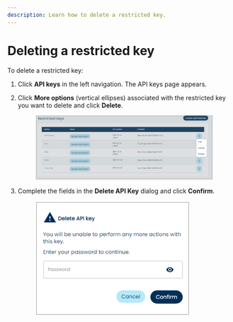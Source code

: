 ```yaml
---
description: Learn how to delete a restricted key.
---
```


# Deleting a restricted key

To delete a restricted key:

1. Click **API keys** in the left navigation. The API keys page appears.
2.  Click **More options** (vertical ellipses) associated with the restricted key you want to delete and click **Delete**.

    <figure><img src="../../../../.gitbook/assets/1 delete options.png" alt=""><figcaption></figcaption></figure>
3.  Complete the fields in the **Delete API Key** dialog and click **Confirm**.

    <div align="left">

    <figure><img src="../../../../.gitbook/assets/2 delete modal.png" alt=""><figcaption></figcaption></figure>

    </div>
